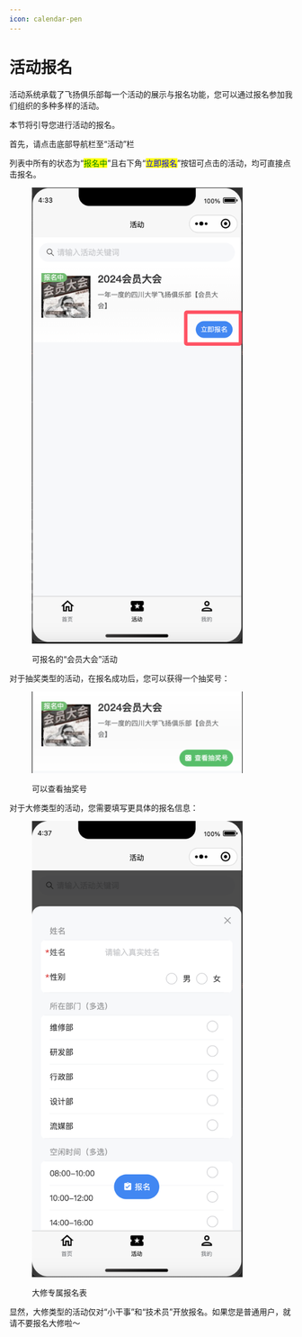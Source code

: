 ```yaml
---
icon: calendar-pen
---
```


# 活动报名

活动系统承载了飞扬俱乐部每一个活动的展示与报名功能，您可以通过报名参加我们组织的多种多样的活动。

本节将引导您进行活动的报名。

首先，请点击底部导航栏至“活动”栏

列表中所有的状态为“<mark style="color:green;">报名中</mark>”且右下角“<mark style="color:blue;">立即报名</mark>”按钮可点击的活动，均可直接点击报名。

<figure><img src="../.gitbook/assets/QQ_1732221217485.png" alt="" width="375"><figcaption><p>可报名的“会员大会”活动</p></figcaption></figure>

对于抽奖类型的活动，在报名成功后，您可以获得一个抽奖号：

<figure><img src="../.gitbook/assets/QQ_1732221353790.png" alt="" width="375"><figcaption><p>可以查看抽奖号</p></figcaption></figure>

对于大修类型的活动，您需要填写更具体的报名信息：

<figure><img src="../.gitbook/assets/QQ_1732221450624.png" alt="" width="375"><figcaption><p>大修专属报名表</p></figcaption></figure>

显然，大修类型的活动仅对“小干事”和“技术员”开放报名。如果您是普通用户，就请不要报名大修啦～
